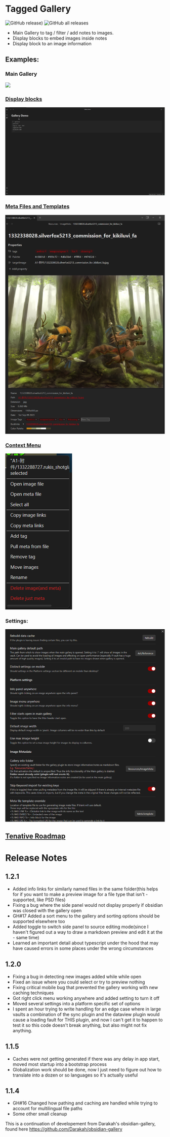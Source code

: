 # Tagged Gallery
![GitHub release)](https://img.shields.io/github/v/release/TomNCatz/obsidian-gallery)
![GitHub all releases](https://img.shields.io/github/downloads/TomNCatz/obsidian-gallery/total)

- Main Gallery to tag / filter / add notes to images.
- Display blocks to embed images inside notes
- Display block to an image information

## Examples:

### Main Gallery
![](docs/images/Example_main_gallery.gif)

### [Display blocks](https://github.com/TomNCatz/obsidian-gallery/blob/main/docs/README_DisplayBlocks.md)
![](docs/images/Example_Display_Block.gif)

### [Meta Files and Templates](https://github.com/TomNCatz/obsidian-gallery/blob/main/docs/README_MetaFiles.md)
![](docs/images/MetaFile.png)

### [Context Menu](https://github.com/TomNCatz/obsidian-gallery/blob/main/docs/README_ContextMenu.md)
![](docs/images/ContextMenu.png)

### Settings:
![](docs/images/Gallery_Settings.png)

## [Tenative Roadmap](https://github.com/TomNCatz/obsidian-gallery/blob/main/docs/README_Roadmap.md)

# Release Notes
## 1.2.1
 - Added info links for similarly named files in the same folder(this helps for if you want to make a preview image for a file type that isn't  - supported, like PSD files)
 - Fixing a bug where the side panel would not display properly if obsidian was closed with the gallery open
 - GH#17 Added a sort menu to the gallery and sorting options should be supported elsewhere too
 - Added toggle to switch side panel to source editing mode(since I haven't figured out a way to draw a markdown preview and edit it at the  - same time)
 - Learned an important detail about typescript under the hood that may have caused errors in some places under the wrong circumstances

## 1.2.0
 - Fixing a bug in detecting new images added while while open
 - Fixed an issue where you could select or try to preview nothing
 - Fixing critical mobile bug that prevented the gallery working with new caching techniques
 - Got right click menu working anywhere and added setting to turn it off
 - Moved several settings into a platform specific set of options
 - I spent an hour trying to write handling for an edge case where in large vaults a combination of the sync plugin and the dataview plugin would cause a loading fault for THIS plugin, and now I can't get it to happen to test it so this code doesn't break anything, but also might not fix anything.

## 1.1.5
 - Caches were not getting generated if there was any delay in app start, moved most startup into a bootstrap process
 - Globalization work should be done, now I just need to figure out how to translate into a dozen or so languages so it's actually useful

## 1.1.4
 - GH#16 Changed how pathing and caching are handled while trying to account for multilingual file paths
 - Some other small cleanup

This is a continuation of developement from Darakah's obsidian-gallery, found here https://github.com/Darakah/obsidian-gallery
